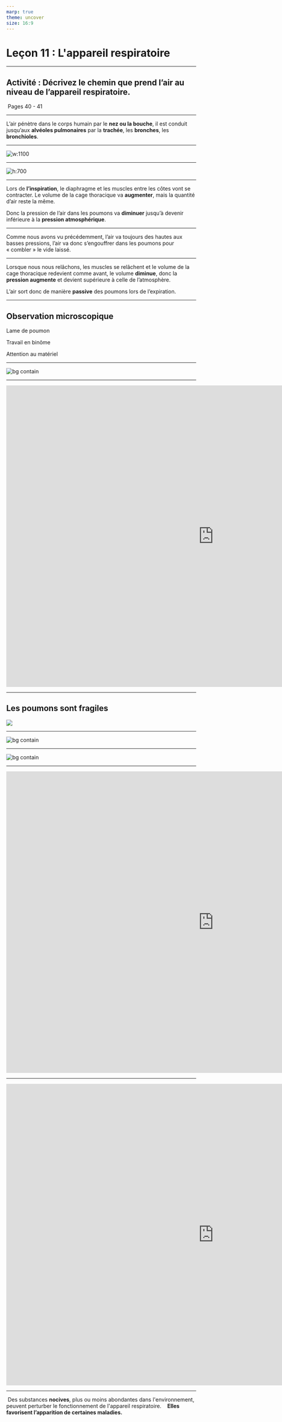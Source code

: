 ```yaml
---
marp: true
theme: uncover
size: 16:9
---
```

<!-- paginate: true -->

# Leçon 11 : L'appareil respiratoire

---

## Activité : Décrivez le chemin que prend l’air au niveau de l’appareil respiratoire. 

 Pages 40 - 41

---


L’air pénètre dans le corps humain par le **nez ou la bouche**, il est conduit jusqu’aux **alvéoles pulmonaires** par la **trachée**, les **bronches**, les **bronchioles**. 

---

![w:1100](../Ressources/Mermaid/trajetair.svg)

---

![h:700](../Ressources/Photos/app%20respi.png)

--- 

Lors de **l’inspiration**, le diaphragme et les muscles entre les côtes vont se contracter. Le volume de la cage thoracique va **augmenter**, mais la quantité d’air reste la même. 

Donc la pression de l’air dans les poumons va **diminuer** jusqu’à devenir inférieure à la **pression atmosphérique**. 



  

---

Comme nous avons vu précédemment, l’air va toujours des hautes aux basses pressions, l’air va donc s’engouffrer dans les poumons pour « combler » le vide laissé. 

---

Lorsque nous nous relâchons, les muscles se relâchent et le volume de la cage thoracique redevient comme avant, le volume **diminue**, donc la **pression augmente** et devient supérieure à celle de l’atmosphère. 

L’air sort donc de manière **passive** des poumons lors de l’expiration. 

---
## Observation microscopique

Lame de poumon

Travail en binôme

Attention au matériel


---

  ![bg contain](../Ressources/Photos/poumons.png)
  


---

<iframe width="1100" height="800" src="https://www.youtube.com/embed/drSiOlmp7N4" title="YouTube video player" frameborder="0" allow="accelerometer; autoplay; clipboard-write; encrypted-media; gyroscope; picture-in-picture" allowfullscreen></iframe>

---
## Les poumons sont fragiles

![](../Ressources/Photos/poumons%20fragile%201.png) 
 

---

  ![bg contain](../Ressources/Photos/poumon%20fragile%202.png)
  

---


  ![bg contain](../Ressources/Photos/clope.png)
  
---

 <iframe width="1100"  height="800" src="https://www.youtube.com/embed/HD__r66sFjk" frameborder="0" allow="accelerometer; autoplay; clipboard-write; encrypted-media; gyroscope; picture-in-picture" allowfullscreen></iframe>

---

<iframe width="1100" height="800" src="https://www.youtube.com/embed/YS02MCx9f2c" frameborder="0" allow="accelerometer; autoplay; clipboard-write; encrypted-media; gyroscope; picture-in-picture" allowfullscreen></iframe>

---  

   Des substances **nocives**, plus ou moins abondantes dans l'environnement, peuvent perturber le fonctionnement de l'appareil respiratoire. 
   
 **Elles favorisent l’apparition de certaines maladies.** 

  
  